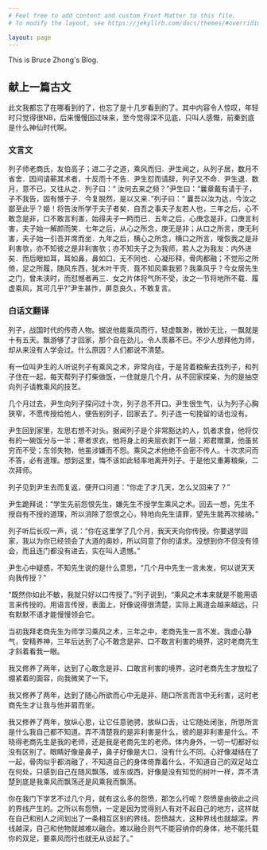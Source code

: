 ```yaml
---
# Feel free to add content and custom Front Matter to this file.
# To modify the layout, see https://jekyllrb.com/docs/themes/#overriding-theme-defaults

layout: page
---
```


This is Bruce Zhong's Blog.

## 献上一篇古文

此文我都忘了在哪看到的了，也忘了是十几岁看到的了。其中内容令人惊叹，年轻时只觉得很NB，后来慢慢回过味来，至今觉得深不见底，只叫人感慨，前秦到底是什么神仙时代啊。

### 文言文

列子师老商氏，友伯高子；进二子之道，乘风而归．尹生闻之，从列子居，数月不省舍．因间请蕲其术者，十反而十不告．尹生怼而请辞，列子又不命．尹生退．数月，意不已，又往从之．列子曰：“ 汝何去来之频？”尹生曰：“曩章戴有请于子，子不我告，固有憾于子．今复脱然，是以又来．”列子曰：“ 曩吾以汝为达，今汝之鄙至此乎？姬！将告汝所学于夫子者矣．自吾之事夫子友若人也，三年之后，心不敢念是非，口不敢言利害，始得夫子一眄而已．五年之后，心庚念是非，口庚言利害，夫子始一解颜而笑．七年之后，从心之所念，庚无是非；从口之所言，庚无利害，夫子始一引吾并席而坐．九年之后，横心之所念，横口之所言，嗖恢我之是非利害欤，亦不知彼之是非利害欤；亦不知夫子之为我师，若人之为我友：内外进矣．而后眼如耳，耳如鼻，鼻如口，无不同也．心凝形释，骨肉都融；不觉形之所倚，足之所履，随风东西，犹木叶干壳．竟不知风乘我邪？我乘风乎？今女居先生之门，曾未浃时，而怼憾者再三．女之片体将气所不受，汝之一节将地所不载．履虚乘风，其可几乎?”尹生甚怍，屏息良久，不敢复言。

### 白话文翻译

列子，战国时代的传奇人物。据说他能乘风而行，轻虚飘渺，微妙无比，一飘就是十有五天。飘游够了才回家，那个自在劲儿，令人羡慕不已。不少人想拜他为师，却从来没有人学会过。什么原因？人们都说不清楚。

有一位叫尹生的人听说列子有乘风之术，非常向往，于是背着粮柴去找列子，和列子住在一起，每天帮列子打柴做饭，一住就是几个月，从不回家探亲，为的是抽空向列子请教乘风的技艺。

几个月过去，尹生向列子探问过十次，列子总不开口。尹生很生气，认为列子心胸狭窄，不愿传授给他人，便告别列子，回家去了。列子连一句挽留的话也没有。

尹生回到家里，左思右想不对头。据闻列子是个非常豁达的人，饥者求食，他将仅有的一碗饭分与一半；寒者求衣，他将身上的夹层衣剥下一层；郑君赠粟，他虽贫穷而不受；东邻失物，他虽涉嫌而不怨。乘风之术他绝不会密不传人。十次求问而不答，必有道理。想到这里，悔不该如此轻率地离开列子。于是他又重筹粮柴，二次拜师。

列子见到尹生去而复返，便开口问道：“你走了才几天，怎么又回来了？”

尹生跪拜说：“学生先前怨恨先生，嫌先生不授学生乘风之术。回去一想，先生不授自有不授的道理，所以消除了怨恨之心，特地向先生请罪，望先生能再次接纳。”

列子听后长叹一声，说：“你在这里学了几个月，我天天向你传授。你要退学回家，我以为你已经领会了大道的奥妙，所以同意了你的请求。没想到你不但没有领会，而且连门都没有进去，实在叫人遗憾。”

尹生心中疑惑，不知先生说的是什么意思，“几个月中先生一言未发，何以说天天向我传授？”

“既然你如此不敏，我就只好以口传授了。”列子说到，“乘风之术本来就是不能用语言来传授的。用语言传授，表面上，好像说得很清楚，实际上离道会越来越远，只有默默不语才能慢慢领会它。

当初我拜老商先生为师学习乘风之术，三年之中，老商先生一言不发。我虚心静气，安精养神，三年后达到了心不敢念是非、口不敢言利害的境界，这时老商先生才斜着看我一眼。

我又修养了两年，达到了心敢念是非、口敢言利害的境界，这时老商先生才放松了绷紧着的面容，向我微笑了一下。

我又修养了两年，达到了随心所欲而心中无是非、随口所言而言中无利害，这时老商先生才让我与他并肩而坐。

我又修养了两年，放纵心思，让它任意驰骋，放纵口舌，让它随处闭张，所思所言是什么我自己都不知道。弄不清楚我的是非利害是什么，彼的是非利害是什么。不晓得老商先生是我的老师，还是我是老商先生的老师。体内身外，一切一切都好似没有区别了。眼睛好像是鼻子，鼻子好像是大口，没有什么不同。心好像凝结在了一起，骨肉似乎都消融了，不知道自己的身体倚靠着什么，不知道自己的双足站立在何处，只感到自己在随风飘荡，或东或西，好像是没有知觉的树叶一样，弄不清楚到底是我乘风而飘荡还是风乘我而飘荡。

你在我门下学艺不过几个月，就有这么多的怨愤，那怎么行呢？怨愤是由彼此之间的界线产生的。之所以有怨愤，一定是因为觉得别人有对不起自己的地方，这样就在自己和别人之间划出了一条相互区别的界线。怨愤越大，这种界线也就越深。界线越深，自己和他物就越难以融合。难以融合则气不能容纳你的身体，地不能托载你的双足，要乘风而行也就无从谈起了。”

